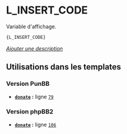 # L_INSERT_CODE


Variable d'affichage.

```html
{L_INSERT_CODE}
```

[*Ajouter une description*](https://fa-tvars.appspot.com/var/L_INSERT_CODE)

## Utilisations dans les templates

### Version PunBB
* __[`donate`](../tpl/var/punbb/donate.md#readme) :__ ligne [`79`](../tpl/src/punbb/donate.tpl#L79)

### Version phpBB2
* __[`donate`](../tpl/var/subsilver/donate.md#readme) :__ ligne [`106`](../tpl/src/subsilver/donate.tpl#L106)